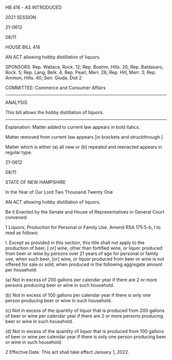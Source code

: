  HB 416 - AS INTRODUCED

 

 

2021 SESSION

 21-0612

 08/11

 

HOUSE BILL 416

 

AN ACT allowing hobby distillation of liquors.

 

SPONSORS: Rep. Wallace, Rock. 12; Rep. Boehm, Hills. 20; Rep. Baldasaro, Rock. 5; Rep. Lang, Belk. 4; Rep. Pearl, Merr. 26; Rep. Hill, Merr. 3; Rep. Ammon, Hills. 40; Sen. Giuda, Dist 2

 

COMMITTEE: Commerce and Consumer Affairs

 

-----------------------------------------------------------------

 

ANALYSIS

 

 This bill allows the hobby distillation of liquors.

 

- - - - - - - - - - - - - - - - - - - - - - - - - - - - - - - - - - - - - - - - - - - - - - - - - - - - - - - - - - - - - - - - - - - - - - - - - - - 

 

Explanation: Matter added to current law appears in bold italics.

 Matter removed from current law appears [in brackets and struckthrough.]

 Matter which is either (a) all new or (b) repealed and reenacted appears in regular type.

 21-0612

 08/11

 

STATE OF NEW HAMPSHIRE

 

In the Year of Our Lord Two Thousand Twenty One

 

AN ACT allowing hobby distillation of liquors.

 

Be it Enacted by the Senate and House of Representatives in General Court convened:

 

 1 Liquors; Production for Personal or Family Use. Amend RSA 175:5-b, I to read as follows:

 I. Except as provided in this section, this title shall not apply to the production of beer, [ or] wine, other than fortified wine, or liquor produced from beer or wine by persons over 21 years of age for personal or family use, when such beer, [or] wine, or liquor produced from beer or wine is not offered for sale or sold, when produced in the following aggregate amount per household:

 (a) Not in excess of 200 gallons per calendar year if there are 2 or more persons producing beer or wine in such household.

 (b) Not in excess of 100 gallons per calendar year if there is only one person producing beer or wine in such household.

 (c) Not in excess of the quantity of liquor that is produced from 200 gallons of beer or wine per calendar year if there are 2 or more persons producing beer or wine in such household.

 (d) Not in excess of the quantity of liquor that is produced from 100 gallons of beer or wine per calendar year if there is only one person producing beer or wine in such household.

 2 Effective Date. This act shall take effect January 1, 2022.

